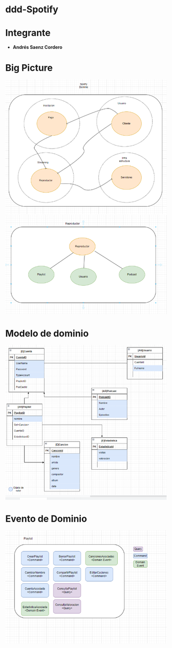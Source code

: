 # ddd-Spotify

# <h1> Integrante
* **Andrés Saenz Cordero**


# Big Picture

![Big Picture](/resources/analisis.png?raw=true "Big Picture")
![Big Picture](/resources/asalisis2.png?raw=true "Big Picture")

# Modelo de dominio
![Big Picture](/resources/modelo.png?raw=true "Big Picture")

# Evento de Dominio
![Big Picture](/resources/evento.png?raw=true "Big Picture")